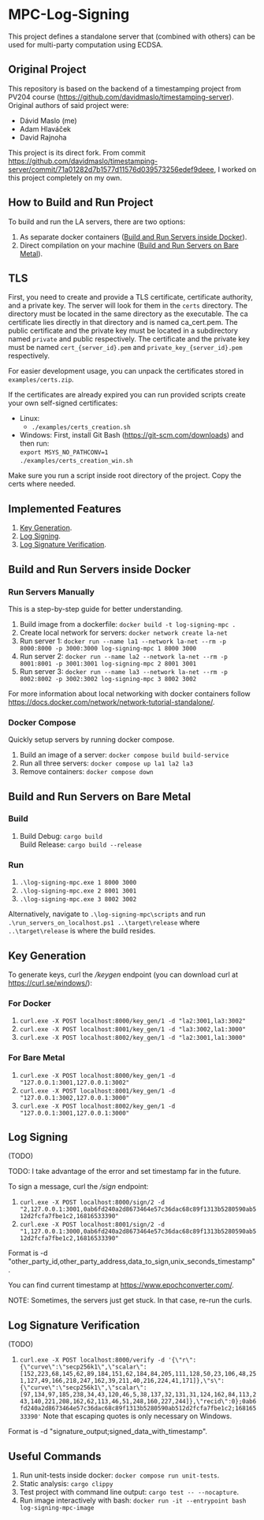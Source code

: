 # MPC-Log-Signing
This project defines a standalone server that (combined with others) can be used for multi-party computation using ECDSA.

## Original Project
This repository is based on the backend of a timestamping project from PV204 course (https://github.com/davidmaslo/timestamping-server). Original authors of said project were:
- Dávid Maslo (me)
- Adam Hlaváček
- David Rajnoha

This project is its direct fork. From commit https://github.com/davidmaslo/timestamping-server/commit/71a01282d7b1577d11576d039573256edef9deee, I worked on this project completely on my own.

## How to Build and Run Project

To build and run the LA servers, there are two options:
1. As separate docker containers ([Build and Run Servers inside Docker](#build-and-run-servers-inside-docker)).
2. Direct compilation on your machine ([Build and Run Servers on Bare Metal](#build-and-run-servers-on-bare-metal)).

## TLS

First, you need to create and provide a TLS certificate, certificate authority, and a private key.
The server will look for them in the `certs` directory. The directory must be located in the same directory as the executable.
The ca certificate lies directly in that directory and is named ca_cert.pem.
The public certificate and the private key must be located in a subdirectory named `private` and public respectively.
The certificate and the private key must be named `cert_{server_id}.pem` and `private_key_{server_id}.pem` respectively.

For easier development usage, you can unpack the certificates stored in `examples/certs.zip`.

If the certificates are already expired you can run provided scripts create your own self-signed certificates:
- Linux: 
  - `./examples/certs_creation.sh`
- Windows: First, install Git Bash (https://git-scm.com/downloads) and then run: \
  `export MSYS_NO_PATHCONV=1` \
  `./examples/certs_creation_win.sh`

Make sure you run a script inside root directory of the project. Copy the certs where needed.


## Implemented Features
1. [Key Generation](#key-generation).
2. [Log Signing](#log-signing).
3. [Log Signature Verification](#log-signature-verification).

## Build and Run Servers inside Docker

### Run Servers Manually
This is a step-by-step guide for better understanding.
1. Build image from a dockerfile: `docker build -t log-signing-mpc .`
2. Create local network for servers: `docker network create la-net`
3. Run server 1: `docker run --name la1 --network la-net --rm -p 8000:8000 -p 3000:3000 log-signing-mpc 1 8000 3000`
4. Run server 2: `docker run --name la2 --network la-net --rm -p 8001:8001 -p 3001:3001 log-signing-mpc 2 8001 3001`
5. Run server 3: `docker run --name la3 --network la-net --rm -p 8002:8002 -p 3002:3002 log-signing-mpc 3 8002 3002`

For more information about local networking with docker containers follow https://docs.docker.com/network/network-tutorial-standalone/.

### Docker Compose
Quickly setup servers by running docker compose.
1. Build an image of a server: `docker compose build build-service`
2. Run all three servers: `docker compose up la1 la2 la3`
3. Remove containers: `docker compose down`

## Build and Run Servers on Bare Metal

### Build
1. Build Debug: `cargo build` \
   Build Release: `cargo build --release`

### Run
1. `.\log-signing-mpc.exe 1 8000 3000` 
2. `.\log-signing-mpc.exe 2 8001 3001`
3. `.\log-signing-mpc.exe 3 8002 3002`

Alternatively, navigate to `.\log-signing-mpc\scripts` and run `.\run_servers_on_localhost.ps1 ..\target\release` where `..\target\release` is where the build resides.

## Key Generation

To generate keys, curl the */keygen* endpoint (you can download curl at https://curl.se/windows/):

### For Docker
1. `curl.exe -X POST localhost:8000/key_gen/1 -d "la2:3001,la3:3002"`
2. `curl.exe -X POST localhost:8001/key_gen/1 -d "la3:3002,la1:3000"`
3. `curl.exe -X POST localhost:8002/key_gen/1 -d "la2:3001,la1:3000"`

### For Bare Metal

1. `curl.exe -X POST localhost:8000/key_gen/1 -d "127.0.0.1:3001,127.0.0.1:3002"`
2. `curl.exe -X POST localhost:8001/key_gen/1 -d "127.0.0.1:3002,127.0.0.1:3000"`
3. `curl.exe -X POST localhost:8002/key_gen/1 -d "127.0.0.1:3001,127.0.0.1:3000"`

## Log Signing
(TODO)

TODO: I take advantage of the error and set timestamp far in the future.

To sign a message, curl the  */sign* endpoint:
1. `curl.exe -X POST localhost:8000/sign/2 -d "2,127.0.0.1:3001,0ab6fd240a2d8673464e57c36dac68c89f1313b5280590ab512d2fcfa7fbe1c2,16816533390"`
2. `curl.exe -X POST localhost:8001/sign/2 -d "1,127.0.0.1:3000,0ab6fd240a2d8673464e57c36dac68c89f1313b5280590ab512d2fcfa7fbe1c2,16816533390"`

Format is -d "other_party_id,other_party_address,data_to_sign,unix_seconds_timestamp".

You can find current timestamp at https://www.epochconverter.com/.

NOTE: Sometimes, the servers just get stuck. In that case, re-run the curls.

## Log Signature Verification
(TODO)
1. `curl.exe -X POST localhost:8000/verify -d '{\"r\":{\"curve\":\"secp256k1\",\"scalar\":[152,223,68,145,62,89,184,151,62,184,84,205,111,128,50,23,106,48,251,127,49,166,218,247,162,39,211,40,216,224,41,171]},\"s\":{\"curve\":\"secp256k1\",\"scalar\":[97,134,97,185,238,34,43,120,46,5,38,137,32,131,31,124,162,84,113,243,140,221,208,162,62,113,46,51,248,160,227,244]},\"recid\":0};0ab6fd240a2d8673464e57c36dac68c89f1313b5280590ab512d2fcfa7fbe1c2;16816533390'`
   Note that escaping quotes is only necessary on Windows.

Format is -d "signature_output;signed_data_with_timestamp".

## Useful Commands
1. Run unit-tests inside docker: `docker compose run unit-tests`.
2. Static analysis: `cargo clippy`
3. Test project with command line output: `cargo test -- --nocapture`.
4. Run image interactively with bash: `docker run -it --entrypoint bash log-signing-mpc-image`



[//]: # (## Client start-up)

[//]: # ()
[//]: # (Included client is a standalone webpage that can be served with any HTTP&#40;S&#41;-capable server.)

[//]: # (For development purposes, one can serve the client with the Python in-build HTTP server:)

[//]: # ()
[//]: # (```bash)

[//]: # (&#40; cd web-frontend && python3 -m http.server 8080 &#41;)

[//]: # (```)

[//]: # ()
[//]: # (Then navigate to [127.0.0.1:8080]&#40;http://127.0.0.1:8080&#41;.)

[//]: # ()
[//]: # (The client also support DEBUG mode, which can be enabled by pasting)

[//]: # ()
[//]: # (```js)

[//]: # (localStorage.setItem&#40;'DEBUG', '1'&#41;)

[//]: # (```)

[//]: # ()
[//]: # (into browser's console while on page.)

[//]: # ()
[//]: # (## TLS)

[//]: # ()
[//]: # (First, you need to create and provide a TLS certificate, certificate authority, and a private key.)

[//]: # (The server will look for them in the `certs` directory. The directory must be located in the same directory as the executable.)

[//]: # (The ca certificate lies directly in that directory and is named ca_cert.pem.)

[//]: # (The public certificate and the private key must be located in a subdirectory named `private` and public respectively.)

[//]: # (The certificate and the private key must be named `cert_{server_id}.pem` and `private_key_{server_id}.pem` respectively.)

[//]: # ()
[//]: # (For easier development usage, you can unpack the certificates stored in `examples/certs.zip` or run the `certs_creation.sh` to)

[//]: # (create your own self-signed certificates.)

[//]: # ()
[//]: # (## Server Setup on Linux)

[//]: # ()
[//]: # (Run `keygen_example.sh` script. For subsequent runs, a `start-stop.sh` script is available:)

[//]: # (```bash)

[//]: # (./start-stop.sh start 1  # starts first server)

[//]: # (./start-stop.sh stop 1 # stops first server)

[//]: # (./start-stop.sh restart 1 # restarts first server)

[//]: # (./start-stop.sh start all # starts all servers)

[//]: # (```)

[//]: # ()
[//]: # (## Example Running with Cargo Run For Debugging Purposes)

[//]: # (- cargo run --example gg20_sm_manager --no-default-features --features curv-kzen/num-bigint)

[//]: # (- cargo run --example gg20_keygen --no-default-features --features curv-kzen/num-bigint -- -t 1 -n 3 -i 1 --output local-share1.json)

[//]: # (- cargo run --example gg20_signing --no-default-features --features curv-kzen/num-bigint -- -p 1,2 -d "hello" -l local-share1.json)

[//]: # ()
[//]: # (## Static Analysis)

[//]: # ()
[//]: # (Execute `cargo clippy`)

[//]: # ()
[//]: # (## Example Running with Cargo Run For Debugging Purposes)

[//]: # (- `cargo run --example gg20_sm_manager --no-default-features --features curv-kzen/num-bigint`)

[//]: # (- `cargo run --example gg20_keygen --no-default-features --features curv-kzen/num-bigint -- -t 1 -n 3 -i 1 --output local-share1.json`)

[//]: # (- `cargo run --example gg20_signing --no-default-features --features curv-kzen/num-bigint -- -p 1,2 -d "hello" -l local-share1.json`)

[//]: # ()
[//]: # (## Cargo Test With Command Line Output)

[//]: # (- `cargo test -- --nocapture`)
